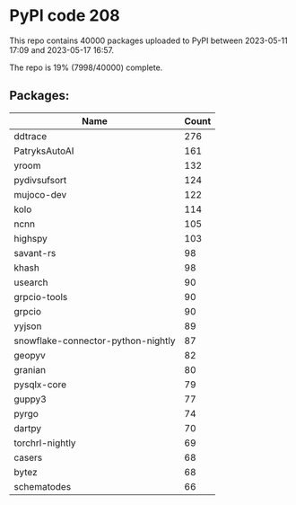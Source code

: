# PyPI code 208

This repo contains 40000 packages uploaded to PyPI between 
2023-05-11 17:09 and 2023-05-17 16:57.

The repo is 19% (7998/40000) complete.

## Packages:

| Name  | Count |
| ----- | ----- |
| ddtrace | 276 |
| PatryksAutoAI | 161 |
| yroom | 132 |
| pydivsufsort | 124 |
| mujoco-dev | 122 |
| kolo | 114 |
| ncnn | 105 |
| highspy | 103 |
| savant-rs | 98 |
| khash | 98 |
| usearch | 90 |
| grpcio-tools | 90 |
| grpcio | 90 |
| yyjson | 89 |
| snowflake-connector-python-nightly | 87 |
| geopyv | 82 |
| granian | 80 |
| pysqlx-core | 79 |
| guppy3 | 77 |
| pyrgo | 74 |
| dartpy | 70 |
| torchrl-nightly | 69 |
| casers | 68 |
| bytez | 68 |
| schematodes | 66 |



